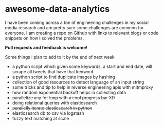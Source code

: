 # awesome-data-analytics

I have been coming across a ton of engineering challenges in my social media research and am pretty sure some challenges are common for everyone. I am creating a repo on Github with links to relevant blogs or code snippets on how I solved the problems.

**Pull requests and feedback is welcome!**

Some things I plan to add to it by the end of next week
- a python script which given some keywords, a start and end date, will scrape all tweets that have that keyword
- a python script to find duplicate images by hashing
- collection of good resources to detect language of an input string
- some tricks and tip to help in reverse engineering apis with mitmproxy
- how random exponential backoff helps in collecting data
- ~~parallelize any for loop with a cool progress bar XD~~
- doing relational queries with elasticsearch
- ~~parallelly iterate elasticsearch in python~~
- elasticsearch db to csv via logstash
- fuzzy text matching at scale
